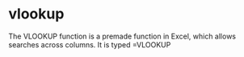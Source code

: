 # vlookup
The VLOOKUP function is a premade function in Excel, which allows searches across columns.  It is typed =VLOOKUP
